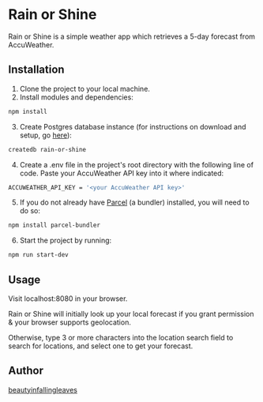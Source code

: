 # Rain or Shine

Rain or Shine is a simple weather app which retrieves a 5-day forecast from AccuWeather.

## Installation

1. Clone the project to your local machine.
2. Install modules and dependencies:
```bash
npm install
```
3. Create Postgres database instance (for instructions on download and setup, go [here](https://www.postgresql.org/)):
```bash
createdb rain-or-shine
```
4. Create a .env file in the project's root directory with the following line of code. Paste your AccuWeather API key into it where indicated:
```bash
ACCUWEATHER_API_KEY = '<your AccuWeather API key>'
```
5. If you do not already have [Parcel](https://parceljs.org/getting_started.html) (a bundler) installed, you will need to do so:
```bash
npm install parcel-bundler
```
6. Start the project by running:
```bash
npm run start-dev
```

## Usage

Visit localhost:8080 in your browser.

Rain or Shine will initially look up your local forecast if you grant permission & your browser supports geolocation.

Otherwise, type 3 or more characters into the location search field to search for locations, and select one to get your forecast.

## Author

[beautyinfallingleaves](https://github.com/beautyinfallingleaves)
